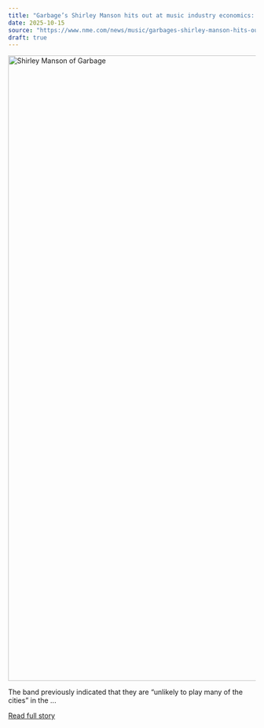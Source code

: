 ```yaml
---
title: "Garbage’s Shirley Manson hits out at music industry economics: “There’s no fucking effective union for musicians that fights for young musicians”"
date: 2025-10-15
source: "https://www.nme.com/news/music/garbages-shirley-manson-hits-out-at-music-industry-economics-theres-no-fucking-effective-union-for-musicians-that-fights-for-young-musicians-3899270?utm_source=rss&utm_medium=rss&utm_campaign=garbages-shirley-manson-hits-out-at-music-industry-economics-theres-no-fucking-effective-union-for-musicians-that-fights-for-young-musicians"
draft: true
---
```


<p><img alt="Shirley Manson of Garbage" class="attachment-full size-full wp-post-image" height="1270" src="https://www.nme.com/wp-content/uploads/2025/10/2025_garbage_getty_2000x1270.jpg" width="2000" /></p>
<p>The band previously indicated that they are “unlikely to play many of the cities” in the ...

[Read full story](https://www.nme.com/news/music/garbages-shirley-manson-hits-out-at-music-industry-economics-theres-no-fucking-effective-union-for-musicians-that-fights-for-young-musicians-3899270?utm_source=rss&utm_medium=rss&utm_campaign=garbages-shirley-manson-hits-out-at-music-industry-economics-theres-no-fucking-effective-union-for-musicians-that-fights-for-young-musicians)
